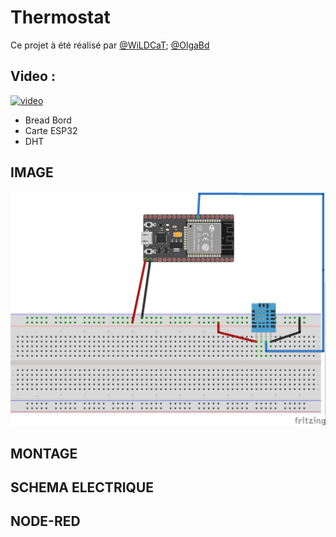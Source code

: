 # Thermostat
Ce projet à été réalisé par [@WiLDCaT](https://github.com/wildcat7534); [@OlgaBd](https://github.com/olgaBd)

## Video :
[![video](https://img.youtube.com/vi/DZRN9IsLjPY/0.jpg)](https://www.youtube.com/watch?v=DZRN9IsLjPY)
- Bread Bord
- Carte ESP32
- DHT
## IMAGE
![photo: ](fritz_temp.jpg)
## MONTAGE
## SCHEMA ELECTRIQUE
## NODE-RED

